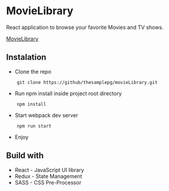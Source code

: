 # MovieLibrary

React application to browse your favorite Movies and TV shows.

[MovieLibrary](https://movielibrary.netlify.com/search/asd)

## Instalation

- Clone the repo

```
    git clone https://github/thesamplepg/movieLibrary.git
```

- Run npm install inside project root directory
```
    npm install
```

- Start webpack dev server
```
    npm run start
```

- Enjoy

## Build with
- React - JavaScript UI library
- Redux - State Management
- SASS - CSS Pre-Processor
